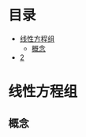 # 目录

<!-- TOC -->

- [线性方程组](#线性方程组)
  - [概念](#概念)
- [2](#生成模型与判别模型)

<!-- /TOC -->

# 线性方程组

## 概念





